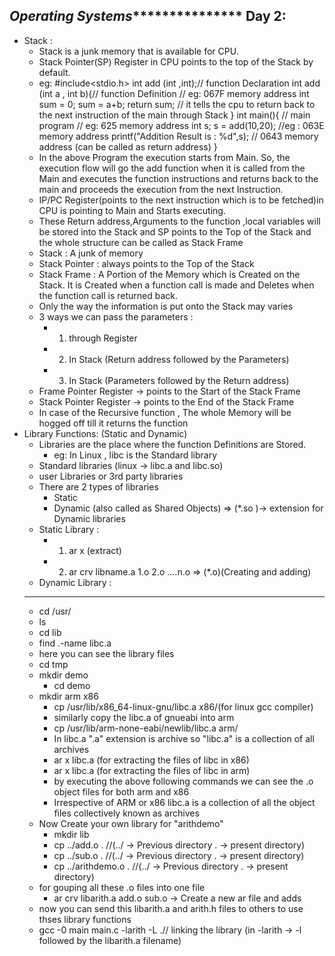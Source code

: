 *************************************Operating Systems****************************************************
Day 2:
----------------------------------------------------------------------------------------------------------
* Stack : 
    * Stack is a junk memory that is available for CPU.
    * Stack Pointer(SP) Register in CPU points to the top of the Stack by default.
    * eg:
            #include<stdio.h>
            int add (int ,int);// function Declaration 
            int add (int a , int b){// function Definition // eg: 067F memory address
                int sum = 0;
                sum = a+b;
                return sum; // it tells the cpu to return back to the next instruction of the main 
                through Stack
            }
            int main(){ // main program // eg: 625 memory address 
                int s;
                s = add(10,20); //eg : 063E memory address
                printf("Addition Result is : %d",s); // 0643 memory address (can be called as return address)
            }
    * In the above Program the execution starts from Main. So, the execution flow will go the add function when it is called from the Main and executes the function instructions and returns back to the main and proceeds the execution from the next Instruction.
    * IP/PC Register(points to the next instruction which is to be fetched)in CPU is pointing to Main and Starts executing.
    * These Return address,Arguments to the function ,local variables will be stored into the Stack and SP points to the Top of the Stack and the whole structure can be called as Stack Frame
    * Stack : A junk of memory
    * Stack Pointer : always points to the Top of the Stack
    * Stack Frame : A Portion of the Memory which is Created on the Stack. It is Created when a function call is made and Deletes when the function call is returned back.
    * Only the way the information is put onto the Stack may varies 
    * 3 ways we can pass the parameters :
        * 1. through Register 
        * 2. In Stack (Return address followed by the Parameters)
        * 3. In Stack (Parameters followed by the Return address)
    * Frame Pointer Register -> points to the Start of the Stack Frame
    * Stack Pointer Register -> points to the End of the Stack Frame
    * In case of the Recursive function , The whole Memory will be hogged off till it returns the function 
* Library Functions: (Static and Dynamic)
    * Libraries are the place where the function Definitions are Stored.
        * eg: In Linux , libc is the Standard library
    * Standard libraries (linux -> libc.a and libc.so)
    * user Libraries or 3rd party libraries 
    * There are 2 types of libraries 
        * Static 
        * Dynamic (also called as Shared Objects) => (*.so )-> extension for Dynamic libraries
    * Static Library :
        * 1. ar x (extract)
        * 2. ar crv libname.a 1.o 2.o ....n.o => (*.o)(Creating and adding) 
    * Dynamic Library :
  -----------------------------------------------------------------------------------------------------   
    * cd /usr/
    * ls
    * cd lib 
    * find .-name libc.a
    * here you can see the library files 
    * cd tmp
    * mkdir demo 
        * cd demo
    * mkdir arm x86
        * cp /usr/lib/x86_64-linux-gnu/libc.a x86/(for linux gcc compiler)
        * similarly copy the libc.a of gnueabi into arm
        * cp /usr/lib/arm-none-eabi/newlib/libc.a arm/
        * In libc.a ".a" extension is archive so "libc.a" is a collection of all archives
        * ar x libc.a (for extracting the files of libc in x86)
        * ar x libc.a (for extracting the files of libc in arm)
        * by executing the above following commands we can see the .o object files for both arm and x86
        * Irrespective of ARM or x86 libc.a is a collection of all the object files collectively known as archives 
    * Now Create your own library for "arithdemo"
        * mkdir lib
        * cp ../add.o . //(../ -> Previous directory . -> present directory) 
        * cp ../sub.o . //(../ -> Previous directory . -> present directory)
        * cp ../arithdemo.o . //(../ -> Previous directory . -> present directory)
    * for gouping all these .o files into one file
        * ar crv libarith.a add.o sub.o -> Create a new ar file and adds 
    * now you can send this libarith.a and arith.h files to others to use thses library functions 
    * gcc -0 main main.c -larith -L .// linking the library (in -larith -> -l followed by the libarith.a filename)





